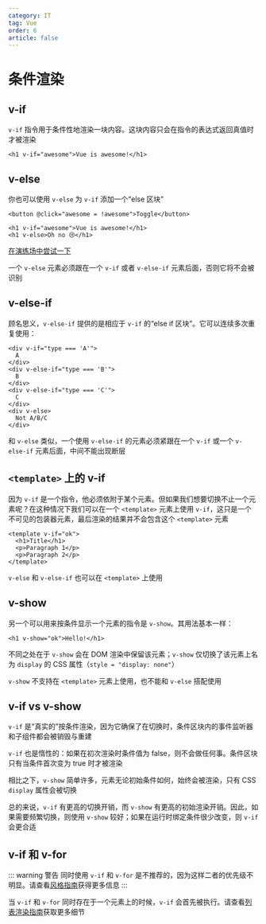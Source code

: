 ```yaml
---
category: IT
tag: Vue
order: 6
article: false
---
```


# 条件渲染

## v-if

`v-if` 指令用于条件性地渲染一块内容。这块内容只会在指令的表达式返回真值时才被渲染

```vue
<h1 v-if="awesome">Vue is awesome!</h1>
```

## v-else

你也可以使用 `v-else` 为 `v-if` 添加一个“else 区块”

```vue
<button @click="awesome = !awesome">Toggle</button>

<h1 v-if="awesome">Vue is awesome!</h1>
<h1 v-else>Oh no 😢</h1>
```

[在演练场中尝试一下](https://play.vuejs.org/#eNp9UktOwzAQvcrgFUilUdVdlVZ81AUsKALEypuQTBO3jh3Z4zZS1XuwQ+KEHAE7v7JAtSxrZt7z6D2PD+y2qsY7h2zGYpsaUdGCK6wrbQgyXCdOEhy4AsgSSi6v2piTQXJGhYwT+JXs0eoSZ0DGYUs5BswffsfR0NonhGUlE0KfAcQfjkgruEmlSLdzzrpOMIeLLuRsQTrPJcZRS27acIqLCeyuxfp0yTPfHYKwvZ6LOComgd6RUVpcrApQGn6+Pr87NI4GSWzEyKZarUU+3lit/LO0jlmqy0pINKuKhFaWs1n7FgFLpNT7x6YW/I/6elpguv2nvrF1qHH2bNCi2XnhA0aJyZFaePn6hLWPB7DUmZOefQZ88calCxpb2p1TmZf9h9eofSjDiIXK3+yyJlS2N9UP8NjwOfN/4/6M9ZPc6Xja3PMTZ8dfHr7KBA==)

一个 `v-else` 元素必须跟在一个 `v-if` 或者 `v-else-if` 元素后面，否则它将不会被识别

## v-else-if

顾名思义，`v-else-if` 提供的是相应于 `v-if` 的“else if 区块”。它可以连续多次重复使用：

```vue
<div v-if="type === 'A'">
  A
</div>
<div v-else-if="type === 'B'">
  B
</div>
<div v-else-if="type === 'C'">
  C
</div>
<div v-else>
  Not A/B/C
</div>
```

和 `v-else` 类似，一个使用 `v-else-if` 的元素必须紧跟在一个 `v-if` 或一个 `v-else-if` 元素后面，中间不能出现断层

## `<template>` 上的 v-if

因为 `v-if` 是一个指令，他必须依附于某个元素。但如果我们想要切换不止一个元素呢？在这种情况下我们可以在一个 `<template>` 元素上使用 `v-if`，这只是一个不可见的包装器元素，最后渲染的结果并不会包含这个 `<template>` 元素

```vue
<template v-if="ok">
  <h1>Title</h1>
  <p>Paragraph 1</p>
  <p>Paragraph 2</p>
</template>
```

`v-else` 和 `v-else-if` 也可以在 `<template>` 上使用

## v-show

另一个可以用来按条件显示一个元素的指令是 `v-show`。其用法基本一样：

```vue
<h1 v-show="ok">Hello!</h1>
```

不同之处在于 `v-show` 会在 DOM 渲染中保留该元素；`v-show` 仅切换了该元素上名为 `display` 的 CSS 属性（`style = "display: none"`）

`v-show` 不支持在 `<template>` 元素上使用，也不能和 `v-else` 搭配使用

## v-if vs v-show

`v-if` 是“真实的”按条件渲染，因为它确保了在切换时，条件区块内的事件监听器和子组件都会被销毁与重建

`v-if` 也是惰性的：如果在初次渲染时条件值为 false，则不会做任何事。条件区块只有当条件首次变为 true 时才被渲染

相比之下，`v-show` 简单许多，元素无论初始条件如何，始终会被渲染，只有 CSS `display` 属性会被切换

总的来说，`v-if` 有更高的切换开销，而 `v-show` 有更高的初始渲染开销。因此，如果需要频繁切换，则使用 `v-show` 较好；如果在运行时绑定条件很少改变，则 `v-if` 会更合适

## v-if 和 v-for

::: warning 警告
同时使用 `v-if` 和 `v-for` 是不推荐的，因为这样二者的优先级不明显。请查看[风格指南](https://cn.vuejs.org/style-guide/rules-essential.html#avoid-v-if-with-v-for)获得更多信息
:::

当 `v-if` 和 `v-for` 同时存在于一个元素上的时候，`v-if` 会首先被执行。请查看[列表渲染指南](list.md#v-for-与-v-if)获取更多细节